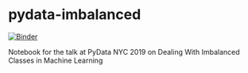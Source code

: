 # pydata-imbalanced

[![Binder](https://mybinder.org/badge_logo.svg)](https://mybinder.org/v2/gh/arrayslayer/pydata-imbalanced/master)

Notebook for the talk at PyData NYC 2019 on Dealing With Imbalanced Classes in Machine Learning

